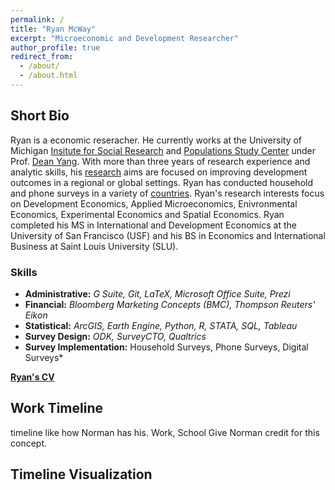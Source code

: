 ```yaml
---
permalink: /
title: "Ryan McWay"
excerpt: "Microeconomic and Development Researcher"
author_profile: true
redirect_from: 
  - /about/
  - /about.html
---
```


Short Bio
----
Ryan is a economic reseracher. He currently works at the University of Michigan [Insitute for Social Research](https://isr.umich.edu/) and [Populations Study Center](https://www.psc.isr.umich.edu/) under Prof. [Dean Yang](https://sites.lsa.umich.edu/deanyang/). With more than three years of research experience and analytic skills, his [research](/research/) aims are focused on improving development outcomes in a regional or global settings. Ryan has conducted household and phone surveys in a variety of [countries](/fieldwork/). Ryan's research interests focus on Development Economics, Applied Microeconomics, Enivronmental Economics, Experimental Economics and Spatial Economics. Ryan completed his MS in International and Development Economics at the University of San Francisco (USF) and his BS in Economics and International Business at Saint Louis University (SLU).

### Skills
* **Administrative:** *G Suite, Git, LaTeX, Microsoft Office Suite, Prezi*
* **Financial:** *Bloomberg Marketing Concepts (BMC), Thompson Reuters' Eikon*
* **Statistical:** *ArcGIS, Earth Engine, Python, R, STATA, SQL, Tableau*
* **Survey Design:** *ODK, SurveyCTO, Qualtrics*
* **Survey Implementation:** Household Surveys, Phone Surveys, Digital Surveys*

[**Ryan's CV**](/cv/)

Work Timeline
----
timeline like how Norman has his. Work, School
Give Norman credit for this concept.

<div class="container-xl px-5">
        <h2>Timeline Visualization</h2>
    </div>
    <div class="container-xl px-5">
        <script type="text/javascript" src="https://www.gstatic.com/charts/loader.js"></script>
        <script type="text/javascript">
            google.charts.load("current", {packages:["timeline"]});
            google.charts.setOnLoadCallback(drawChart);
            function drawChart() {
                var container = document.getElementById('spec');
                var chart = new google.visualization.Timeline(container);
                var dataTable = new google.visualization.DataTable();
                dataTable.addColumn({ type: 'string', id: 'Room' });
                dataTable.addColumn({ type: 'string', id: 'Name' });
                dataTable.addColumn({ type: 'date', id: 'Start' });
                dataTable.addColumn({ type: 'date', id: 'End' });
                dataTable.addRows([
                [ 'Education', 'B.A. in Economics',              new Date(2000, 8, 25),  new Date(2004, 5, 28) ],
                [ 'Education', 'M.A. in Economics',              new Date(2013, 8, 25),  new Date(2015, 5, 28) ],
                [ 'Education', 'U.C. Berkeley Extension',        new Date(2019, 1, 21),  new Date(2019, 8, 23) ],
                [ 'Work',   'Apex',                              new Date(2004, 10, 1), new Date(2005, 10, 01) ],
                [ 'Work',   'Hallmark Cards',                    new Date(2006, 2, 10), new Date(2008, 2, 30) ],
                [ 'Work',   'First Global',                      new Date(2008, 3, 1), new Date(2009, 10, 30) ],
                [ 'Work',   'EPIK',                              new Date(2010, 1, 20), new Date(2013, 1, 20) ],
                [ 'Work',   'SFSU, DVC, USF, CCSF, MSU',         new Date(2015, 8, 25), new Date(2020, 6, 01) ],
                [ 'Work',   'Code with Corgis',                  new Date(2019, 2, 01), new Date(2020, 6, 01) ],
                [ 'Country',   'U.S.A.',                         new Date(2000, 8, 25), new Date(2005, 10, 01) ],
                [ 'Country',   'Hong Kong',                      new Date(2005, 10, 3), new Date(2009, 10, 30) ],
                [ 'Country',   'South Korea',                    new Date(2010, 1, 20), new Date(2013, 1, 20) ],
                [ 'Country',   'U.S.A.',                         new Date(2013, 1, 22), new Date(2020, 6, 01) ]]);
            var options = {
                timeline: { colorByRowLabel: true }
            };
            chart.draw(dataTable, options);
            }
        </script>
            <div id="spec" style="height: 200px;"></div>
    </div> 


